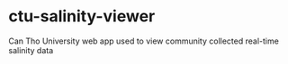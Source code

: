 ctu-salinity-viewer
===================

Can Tho University web app used to view community collected real-time salinity data
